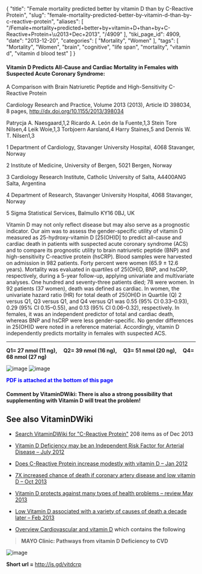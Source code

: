 {
    "title": "Female mortality predicted better by vitamin D than by C-Reactive Protein",
    "slug": "female-mortality-predicted-better-by-vitamin-d-than-by-c-reactive-protein",
    "aliases": [
        "/Female+mortality+predicted+better+by+vitamin+D+than+by+C-Reactive+Protein+\u2013+Dec+2013",
        "/4909"
    ],
    "tiki_page_id": 4909,
    "date": "2013-12-20",
    "categories": [
        "Mortality",
        "Women"
    ],
    "tags": [
        "Mortality",
        "Women",
        "brain",
        "cognitive",
        "life span",
        "mortality",
        "vitamin d",
        "vitamin d blood test"
    ]
}


#### Vitamin D Predicts All-Cause and Cardiac Mortality in Females with Suspected Acute Coronary Syndrome:   
A Comparison with Brain Natriuretic Peptide and High-Sensitivity C-Reactive Protein

Cardiology Research and Practice, Volume 2013 (2013), Article ID 398034, 8 pages, http://dx.doi.org/10.1155/2013/398034

Patrycja A. Naesgaard,1,2 Ricardo A. León de la Fuente,1,3 Stein Tore Nilsen,4 Leik Woie,1,3 Torbjoern Aarsland,4 Harry Staines,5 and Dennis W. T. Nilsen1,3

1 Department of Cardiology, Stavanger University Hospital, 4068 Stavanger, Norway

2 Institute of Medicine, University of Bergen, 5021 Bergen, Norway

3 Cardiology Research Institute, Catholic University of Salta, A4400ANG Salta, Argentina

4 Department of Research, Stavanger University Hospital, 4068 Stavanger, Norway

5 Sigma Statistical Services, Balmullo KY16 0BJ, UK

Vitamin D may not only reflect disease but may also serve as a prognostic indicator. Our aim was to assess the gender-specific utility of vitamin D measured as 25-hydroxy-vitamin D <span>[25(OH)D]</span> to predict all-cause and cardiac death in patients with suspected acute coronary syndrome (ACS) and to compare its prognostic utility to brain natriuretic peptide (BNP) and high-sensitivity C-reactive protein (hsCRP). Blood samples were harvested on admission in 982 patients. Forty percent were women (65.9 ± 12.6 years). Mortality was evaluated in quartiles of 25(OH)D, BNP, and hsCRP, respectively, during a 5-year follow-up, applying univariate and multivariate analyses. One hundred and seventy-three patients died; 78 were women. In 92 patients (37 women), death was defined as cardiac. In women, the univariate hazard ratio (HR) for total death of 25(OH)D in Quartile (Q) 2 versus Q1, Q3 versus Q1, and Q4 versus Q1 was 0.55 (95% CI 0.33–0.93), 0.29 (95% CI 0.15–0.55), and 0.13 (95% CI 0.06–0.32), respectively. In females, it was an independent predictor of total and cardiac death, whereas BNP and hsCRP were less gender-specific. No gender differences in 25(OH)D were noted in a reference material. Accordingly, vitamin D independently predicts mortality in females with suspected ACS. 

---

 **Q1= 27 nmol (11 ng),&nbsp; &nbsp; &nbsp;Q2= 39 nmol (16 ng),&nbsp; &nbsp; &nbsp;Q3= 51 nmol (20 ng),&nbsp; &nbsp; &nbsp;Q4= 68 nmol (27 ng)** 

<img src="/attachments/d3.mock.jpg" alt="image"> 

<img src="https://d378j1rmrlek7x.cloudfront.net/attachments/jpeg/predict-ss.jpg" alt="image">

 **<span style="color:#00F;">PDF is attached at the bottom of this page</span>** 

#### Comment by VitaminDWiki: There is also a strong possibility that supplementing with Vitamin D will treat the problem!

## See also VitaminDWiki

* [Search VitaminDWiki for "C-Reactive Protein"](https://www.VitaminDWiki.com/Search+Results?hl=en&oe=UTF-8&ie=UTF-8&btnG=Google+Search&googles.x=0&googles.y=0&q=%22C-Reactive+Protein%22&domains=VitaminDWiki.com&sitesearch=VitaminDWiki.com) 208 items as of Dec 2013

* [Vitamin D Deficiency may be an Independent Risk Factor for Arterial Disease – July 2012](/posts/vitamin-d-deficiency-may-be-an-independent-risk-factor-for-arterial-disease)

* [Does C-Reactive Protein increase modestly with vitamin D – Jan 2012](/tags/does-c-reactive-protein-increase-modestly-with-vitamin-d-jan-2012.html)

* [7X increased chance of death if coronary artery disease and low vitamin D – Oct 2013](/posts/7x-increased-chance-of-death-if-coronary-artery-disease-and-low-vitamin-d)

* [Vitamin D protects against many types of health problems – review May 2013](/posts/vitamin-d-protects-against-many-types-of-health-problems-review)

* [Low Vitamin D associated with a variety of causes of death a decade later – Feb 2013](/posts/low-vitamin-d-associated-with-a-variety-of-causes-of-death-a-decade-later)

* [Overview Cardiovascular and vitamin D](/tags/overview-cardiovascular-and-vitamin-d.html) which contains the following

>  **MAYO Clinic: Pathways from vitamin D Deficiency to CVD** 

<img src="/attachments/d3.mock.jpg" alt="image">  

 **Short url =**  http://is.gd/vitdcrp